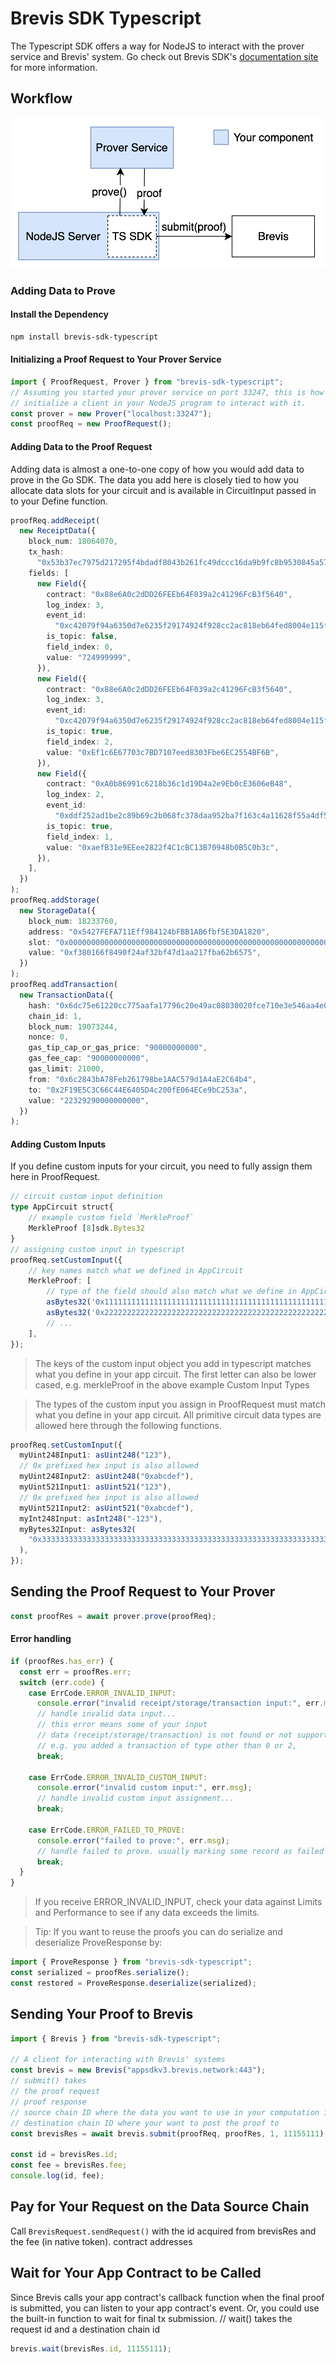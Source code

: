 # Brevis SDK Typescript

The Typescript SDK offers a way for NodeJS to interact with the prover service and Brevis' system. Go check out Brevis SDK's [documentation site](https://docs.brevis.network/) for more information.

## Workflow

![workflow](image.png)

### Adding Data to Prove

#### Install the Dependency

```bash
npm install brevis-sdk-typescript
```

#### Initializing a Proof Request to Your Prover Service

```typescript
import { ProofRequest, Prover } from "brevis-sdk-typescript";
// Assuming you started your prover service on port 33247, this is how you
// initialize a client in your NodeJS program to interact with it.
const prover = new Prover("localhost:33247");
const proofReq = new ProofRequest();
```

#### Adding Data to the Proof Request

Adding data is almost a one-to-one copy of how you would add data to prove in the Go SDK. The data you add here is closely tied to how you allocate data slots for your circuit and is available in CircuitInput passed in to your Define function.

```typescript
proofReq.addReceipt(
  new ReceiptData({
    block_num: 18064070,
    tx_hash:
      "0x53b37ec7975d217295f4bdadf8043b261fc49dccc16da9b9fc8b9530845a5794",
    fields: [
      new Field({
        contract: "0x88e6A0c2dDD26FEEb64F039a2c41296FcB3f5640",
        log_index: 3,
        event_id:
          "0xc42079f94a6350d7e6235f29174924f928cc2ac818eb64fed8004e115fbcca67",
        is_topic: false,
        field_index: 0,
        value: "724999999",
      }),
      new Field({
        contract: "0x88e6A0c2dDD26FEEb64F039a2c41296FcB3f5640",
        log_index: 3,
        event_id:
          "0xc42079f94a6350d7e6235f29174924f928cc2ac818eb64fed8004e115fbcca67",
        is_topic: true,
        field_index: 2,
        value: "0xEf1c6E67703c7BD7107eed8303Fbe6EC2554BF6B",
      }),
      new Field({
        contract: "0xA0b86991c6218b36c1d19D4a2e9Eb0cE3606eB48",
        log_index: 2,
        event_id:
          "0xddf252ad1be2c89b69c2b068fc378daa952ba7f163c4a11628f55a4df523b3ef",
        is_topic: true,
        field_index: 1,
        value: "0xaefB31e9EEee2822f4C1cBC13B70948b0B5C0b3c",
      }),
    ],
  })
);
proofReq.addStorage(
  new StorageData({
    block_num: 18233760,
    address: "0x5427FEFA711Eff984124bFBB1AB6fbf5E3DA1820",
    slot: "0x0000000000000000000000000000000000000000000000000000000000000000",
    value: "0xf380166f8490f24af32bf47d1aa217fba62b6575",
  })
);
proofReq.addTransaction(
  new TransactionData({
    hash: "0x6dc75e61220cc775aafa17796c20e49ac08030020fce710e3e546aa4e003454c",
    chain_id: 1,
    block_num: 19073244,
    nonce: 0,
    gas_tip_cap_or_gas_price: "90000000000",
    gas_fee_cap: "90000000000",
    gas_limit: 21000,
    from: "0x6c2843bA78Feb261798be1AAC579d1A4aE2C64b4",
    to: "0x2F19E5C3C66C44E6405D4c200fE064ECe9bC253a",
    value: "22329290000000000",
  })
);
```

#### Adding Custom Inputs

If you define custom inputs for your circuit, you need to fully assign them here in ProofRequest.

```typescript
// circuit custom input definition
type AppCircuit struct{
    // example custom field `MerkleProof`
    MerkleProof [8]sdk.Bytes32
}
// assigning custom input in typescript
proofReq.setCustomInput({
    // key names match what we defined in AppCircuit
    MerkleProof: [
        // type of the field should also match what we define in AppCircuit
        asBytes32('0x1111111111111111111111111111111111111111111111111111111111111111'),
        asBytes32('0x2222222222222222222222222222222222222222222222222222222222222222'),
        // ...
    ],
});
```

> The keys of the custom input object you add in typescript matches what you define in your app circuit. The first letter can also be lower cased, e.g. merkleProof in the above example
> Custom Input Types

> The types of the custom input you assign in ProofRequest must match what you define in your app circuit. All primitive circuit data types are allowed here through the following functions.

```typescript
proofReq.setCustomInput({
  myUint248Input1: asUint248("123"),
  // 0x prefixed hex input is also allowed
  myUint248Input2: asUint248("0xabcdef"),
  myUint521Input1: asUint521("123"),
  // 0x prefixed hex input is also allowed
  myUint521Input2: asUint521("0xabcdef"),
  myInt248Input: asInt248("-123"),
  myBytes32Input: asBytes32(
    "0x3333333333333333333333333333333333333333333333333333333333333333"
  ),
});
```

## Sending the Proof Request to Your Prover

```typescript
const proofRes = await prover.prove(proofReq);
```

#### Error handling

```typescript
if (proofRes.has_err) {
  const err = proofRes.err;
  switch (err.code) {
    case ErrCode.ERROR_INVALID_INPUT:
      console.error("invalid receipt/storage/transaction input:", err.msg);
      // handle invalid data input...
      // this error means some of your input
      // data (receipt/storage/transaction) is not found or not supported
      // e.g. you added a transaction of type other than 0 or 2,
      break;

    case ErrCode.ERROR_INVALID_CUSTOM_INPUT:
      console.error("invalid custom input:", err.msg);
      // handle invalid custom input assignment...
      break;

    case ErrCode.ERROR_FAILED_TO_PROVE:
      console.error("failed to prove:", err.msg);
      // handle failed to prove. usually marking some record as failed
      break;
  }
}
```

> If you receive ERROR_INVALID_INPUT, check your data against Limits and Performance to see if any data exceeds the limits.

> Tip: If you want to reuse the proofs you can do serialize and deserialize ProveResponse by:

```typescript
import { ProveResponse } from "brevis-sdk-typescript";
const serialized = proofRes.serialize();
const restored = ProveResponse.deserialize(serialized);
```

## Sending Your Proof to Brevis

```typescript
import { Brevis } from "brevis-sdk-typescript";

// A client for interacting with Brevis' systems
const brevis = new Brevis("appsdkv3.brevis.network:443");
// submit() takes
// the proof request
// proof response
// source chain ID where the data you want to use in your computation is from
// destination chain ID where your want to post the proof to
const brevisRes = await brevis.submit(proofReq, proofRes, 1, 11155111);

const id = brevisRes.id;
const fee = brevisRes.fee;
console.log(id, fee);
```

## Pay for Your Request on the Data Source Chain

Call `BrevisRequest.sendRequest()` with the id acquired from brevisRes and the fee (in native token). contract addresses

## Wait for Your App Contract to be Called

Since Brevis calls your app contract's callback function when the final proof is submitted, you can listen to your app contract's event. Or, you could use the built-in function to wait for final tx submission.
// wait() takes the request id and a destination chain id

```typescript
brevis.wait(brevisRes.id, 11155111);
```
